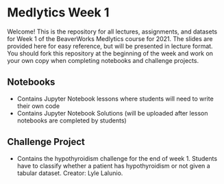 # Medlytics Week 1
Welcome! This is the repository for all lectures, assignments, and datasets for Week 1 of the BeaverWorks Medlytics course for 2021. The slides are provided here for easy reference, but will be presented in lecture format. You should fork this repository at the beginning of the week and work on your own copy when completing notebooks and challenge projects.

## Notebooks
* Contains Jupyter Notebook lessons where students will need to write their own code
* Contains Jupyter Notebook Solutions (will be uploaded after lesson notebooks are completed by students)


## Challenge Project
* Contains the hypothyroidism challenge for the end of week 1. Students have to classify whether a patient has hypothyroidism or not given a tabular dataset. Creator: Lyle Lalunio.
